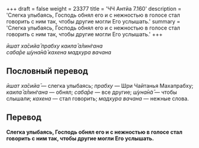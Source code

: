 +++
draft = false
weight = 23377
title = 'ЧЧ Антйа 7.160'
description = 'Слегка улыбаясь, Господь обнял его и с нежностью в голосе стал говорить с ним так, чтобы другие могли Его услышать.'
summary = 'Слегка улыбаясь, Господь обнял его и с нежностью в голосе стал говорить с ним так, чтобы другие могли Его услышать.'
+++

_ӣшат ха̄сийа̄ прабху каила̄ а̄лин̇гана  
саба̄ре ш́уна̄н̃а̄ кахена мадхура вачана_

## Пословный перевод

_ӣшат_ _ха̄сийа̄_ — слегка улыбаясь; _прабху_ — Шри Чайтанья Махапрабху; _каила̄_ _а̄лин̇гана_ — обнял; _саба̄ре_ — все другие; _ш́уна̄н̃а̄_ — чтобы слышали; _кахена_ — стал говорить; _мадхура_ _вачана_ — нежные слова.

## Перевод

**Слегка улыбаясь, Господь обнял его и с нежностью в голосе стал говорить с ним так, чтобы другие могли Его услышать.**

